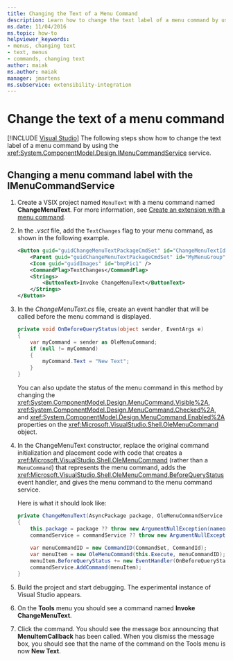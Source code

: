 ```yaml
---
title: Changing the Text of a Menu Command
description: Learn how to change the text label of a menu command by using the IMenuCommandService service by reviewing this code example.
ms.date: 11/04/2016
ms.topic: how-to
helpviewer_keywords:
- menus, changing text
- text, menus
- commands, changing text
author: maiak
ms.author: maiak
manager: jmartens
ms.subservice: extensibility-integration
---
```

# Change the text of a menu command

 [!INCLUDE [Visual Studio](~/includes/applies-to-version/vs-windows-only.md)]
The following steps show how to change the text label of a menu command by using the <xref:System.ComponentModel.Design.IMenuCommandService> service.

## Changing a menu command label with the IMenuCommandService

1. Create a VSIX project named `MenuText` with a menu command named **ChangeMenuText**. For more information, see [Create an extension with a menu command](../extensibility/creating-an-extension-with-a-menu-command.md).

2. In the *.vsct* file, add the `TextChanges` flag to your menu command, as shown in the following example.

    ```xml
    <Button guid="guidChangeMenuTextPackageCmdSet" id="ChangeMenuTextId" priority="0x0100" type="Button">
        <Parent guid="guidChangeMenuTextPackageCmdSet" id="MyMenuGroup" />
        <Icon guid="guidImages" id="bmpPic1" />
        <CommandFlag>TextChanges</CommandFlag>
        <Strings>
            <ButtonText>Invoke ChangeMenuText</ButtonText>
        </Strings>
    </Button>
    ```

3. In the *ChangeMenuText.cs* file, create an event handler that will be called before the menu command is displayed.

    ```csharp
    private void OnBeforeQueryStatus(object sender, EventArgs e)
    {
        var myCommand = sender as OleMenuCommand;
        if (null != myCommand)
        {
            myCommand.Text = "New Text";
        }
    }
    ```

    You can also update the status of the menu command in this method by changing the <xref:System.ComponentModel.Design.MenuCommand.Visible%2A>, <xref:System.ComponentModel.Design.MenuCommand.Checked%2A>, and <xref:System.ComponentModel.Design.MenuCommand.Enabled%2A> properties on the <xref:Microsoft.VisualStudio.Shell.OleMenuCommand> object.

4. In the ChangeMenuText constructor, replace the original command initialization and placement code with code that creates a <xref:Microsoft.VisualStudio.Shell.OleMenuCommand> (rather than a `MenuCommand`) that represents the menu command, adds the <xref:Microsoft.VisualStudio.Shell.OleMenuCommand.BeforeQueryStatus> event handler, and gives the menu command to the menu command service.

    Here is what it should look like:

    ```csharp
    private ChangeMenuText(AsyncPackage package, OleMenuCommandService commandService)
    {
        this.package = package ?? throw new ArgumentNullException(nameof(package));
        commandService = commandService ?? throw new ArgumentNullException(nameof(commandService));
        
        var menuCommandID = new CommandID(CommandSet, CommandId);
        var menuItem = new OleMenuCommand(this.Execute, menuCommandID);
        menuItem.BeforeQueryStatus += new EventHandler(OnBeforeQueryStatus);
        commandService.AddCommand(menuItem);
    }
    ```

5. Build the project and start debugging. The experimental instance of Visual Studio appears.

6. On the **Tools** menu you should see a command named **Invoke ChangeMenuText**.

7. Click the command. You should see the message box announcing that **MenuItemCallback** has been called. When you dismiss the message box, you should see that the name of the command on the Tools menu is now **New Text**.
